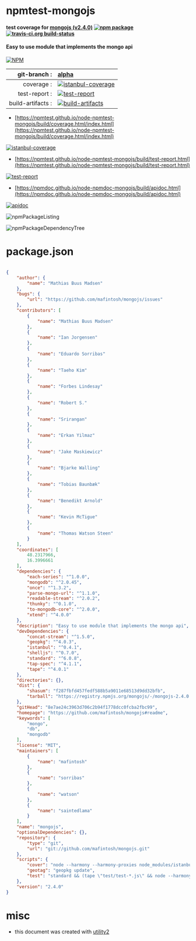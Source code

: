 # npmtest-mongojs

#### test coverage for  [mongojs (v2.4.0)](https://github.com/mafintosh/mongojs#readme)  [![npm package](https://img.shields.io/npm/v/npmtest-mongojs.svg?style=flat-square)](https://www.npmjs.org/package/npmtest-mongojs) [![travis-ci.org build-status](https://api.travis-ci.org/npmtest/node-npmtest-mongojs.svg)](https://travis-ci.org/npmtest/node-npmtest-mongojs)

#### Easy to use module that implements the mongo api

[![NPM](https://nodei.co/npm/mongojs.png?downloads=true&downloadRank=true&stars=true)](https://www.npmjs.com/package/mongojs)

| git-branch : | [alpha](https://github.com/npmtest/node-npmtest-mongojs/tree/alpha)|
|--:|:--|
| coverage : | [![istanbul-coverage](https://npmtest.github.io/node-npmtest-mongojs/build/coverage.badge.svg)](https://npmtest.github.io/node-npmtest-mongojs/build/coverage.html/index.html)|
| test-report : | [![test-report](https://npmtest.github.io/node-npmtest-mongojs/build/test-report.badge.svg)](https://npmtest.github.io/node-npmtest-mongojs/build/test-report.html)|
| build-artifacts : | [![build-artifacts](https://npmtest.github.io/node-npmtest-mongojs/glyphicons_144_folder_open.png)](https://github.com/npmtest/node-npmtest-mongojs/tree/gh-pages/build)|

- [https://npmtest.github.io/node-npmtest-mongojs/build/coverage.html/index.html](https://npmtest.github.io/node-npmtest-mongojs/build/coverage.html/index.html)

[![istanbul-coverage](https://npmtest.github.io/node-npmtest-mongojs/build/screenCapture.buildCi.browser.%252Ftmp%252Fbuild%252Fcoverage.lib.html.png)](https://npmtest.github.io/node-npmtest-mongojs/build/coverage.html/index.html)

- [https://npmtest.github.io/node-npmtest-mongojs/build/test-report.html](https://npmtest.github.io/node-npmtest-mongojs/build/test-report.html)

[![test-report](https://npmtest.github.io/node-npmtest-mongojs/build/screenCapture.buildCi.browser.%252Ftmp%252Fbuild%252Ftest-report.html.png)](https://npmtest.github.io/node-npmtest-mongojs/build/test-report.html)

- [https://npmdoc.github.io/node-npmdoc-mongojs/build/apidoc.html](https://npmdoc.github.io/node-npmdoc-mongojs/build/apidoc.html)

[![apidoc](https://npmdoc.github.io/node-npmdoc-mongojs/build/screenCapture.buildCi.browser.%252Ftmp%252Fbuild%252Fapidoc.html.png)](https://npmdoc.github.io/node-npmdoc-mongojs/build/apidoc.html)

![npmPackageListing](https://npmtest.github.io/node-npmtest-mongojs/build/screenCapture.npmPackageListing.svg)

![npmPackageDependencyTree](https://npmtest.github.io/node-npmtest-mongojs/build/screenCapture.npmPackageDependencyTree.svg)



# package.json

```json

{
    "author": {
        "name": "Mathias Buus Madsen"
    },
    "bugs": {
        "url": "https://github.com/mafintosh/mongojs/issues"
    },
    "contributors": [
        {
            "name": "Mathias Buus Madsen"
        },
        {
            "name": "Ian Jorgensen"
        },
        {
            "name": "Eduardo Sorribas"
        },
        {
            "name": "Taeho Kim"
        },
        {
            "name": "Forbes Lindesay"
        },
        {
            "name": "Robert S."
        },
        {
            "name": "Srirangan"
        },
        {
            "name": "Erkan Yilmaz"
        },
        {
            "name": "Jake Maskiewicz"
        },
        {
            "name": "Bjarke Walling"
        },
        {
            "name": "Tobias Baunbæk"
        },
        {
            "name": "Benedikt Arnold"
        },
        {
            "name": "Kevin McTigue"
        },
        {
            "name": "Thomas Watson Steen"
        }
    ],
    "coordinates": [
        48.2317966,
        16.3996661
    ],
    "dependencies": {
        "each-series": "^1.0.0",
        "mongodb": "^2.0.45",
        "once": "^1.3.2",
        "parse-mongo-url": "^1.1.0",
        "readable-stream": "^2.0.2",
        "thunky": "^0.1.0",
        "to-mongodb-core": "^2.0.0",
        "xtend": "^4.0.0"
    },
    "description": "Easy to use module that implements the mongo api",
    "devDependencies": {
        "concat-stream": "^1.5.0",
        "geopkg": "^4.0.3",
        "istanbul": "^0.4.1",
        "shelljs": "^0.7.0",
        "standard": "^6.0.8",
        "tap-spec": "^4.1.1",
        "tape": "^4.0.1"
    },
    "directories": {},
    "dist": {
        "shasum": "f287fbfd457fedf588b5a9011e68513d9dd32bfb",
        "tarball": "https://registry.npmjs.org/mongojs/-/mongojs-2.4.0.tgz"
    },
    "gitHead": "8e7ae24c3963d706c2b94f1778dcc0fcba2fbc99",
    "homepage": "https://github.com/mafintosh/mongojs#readme",
    "keywords": [
        "mongo",
        "db",
        "mongodb"
    ],
    "license": "MIT",
    "maintainers": [
        {
            "name": "mafintosh"
        },
        {
            "name": "sorribas"
        },
        {
            "name": "watson"
        },
        {
            "name": "saintedlama"
        }
    ],
    "name": "mongojs",
    "optionalDependencies": {},
    "repository": {
        "type": "git",
        "url": "git://github.com/mafintosh/mongojs.git"
    },
    "scripts": {
        "cover": "node --harmony --harmony-proxies node_modules/istanbul/lib/cli.js cover node_modules/tape/bin/tape \"test/test-*.js\" --report html",
        "geotag": "geopkg update",
        "test": "standard && (tape \"test/test-*.js\" && node --harmony --harmony-proxies node_modules/tape/bin/tape \"test/test-*.js\") | tap-spec"
    },
    "version": "2.4.0"
}
```



# misc
- this document was created with [utility2](https://github.com/kaizhu256/node-utility2)
